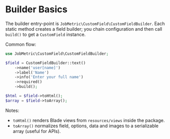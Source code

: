 # Builder Basics

The builder entry-point is `JobMetric\CustomField\CustomFieldBuilder`.
Each static method creates a field builder; you chain configuration and then call `build()` to get a `CustomField` instance.

Common flow:

```php
use JobMetric\CustomField\CustomFieldBuilder;

$field = CustomFieldBuilder::text()
    ->name('user[name]')
    ->label('Name')
    ->info('Enter your full name')
    ->required()
    ->build();

$html = $field->toHtml();
$array = $field->toArray();
```

Notes:
- `toHtml()` renders Blade views from `resources/views` inside the package.
- `toArray()` normalizes field, options, data and images to a serializable array (useful for APIs).
